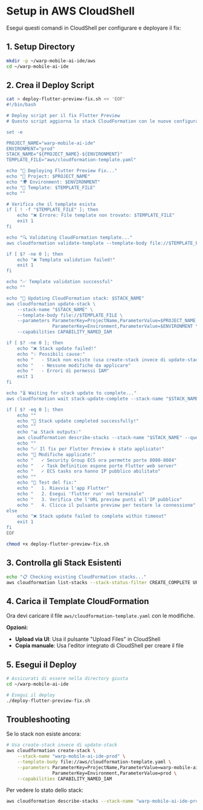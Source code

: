 # Setup in AWS CloudShell

Esegui questi comandi in CloudShell per configurare e deployare il fix:

## 1. Setup Directory
```bash
mkdir -p ~/warp-mobile-ai-ide/aws
cd ~/warp-mobile-ai-ide
```

## 2. Crea il Deploy Script
```bash
cat > deploy-flutter-preview-fix.sh << 'EOF'
#!/bin/bash

# Deploy script per il fix Flutter Preview
# Questo script aggiorna lo stack CloudFormation con le nuove configurazioni

set -e

PROJECT_NAME="warp-mobile-ai-ide"
ENVIRONMENT="prod"
STACK_NAME="${PROJECT_NAME}-${ENVIRONMENT}"
TEMPLATE_FILE="aws/cloudformation-template.yaml"

echo "🚀 Deploying Flutter Preview Fix..."
echo "📁 Project: $PROJECT_NAME"
echo "🌍 Environment: $ENVIRONMENT"
echo "📄 Template: $TEMPLATE_FILE"
echo ""

# Verifica che il template esista
if [ ! -f "$TEMPLATE_FILE" ]; then
    echo "❌ Errore: File template non trovato: $TEMPLATE_FILE"
    exit 1
fi

echo "🔍 Validating CloudFormation template..."
aws cloudformation validate-template --template-body file://$TEMPLATE_FILE

if [ $? -ne 0 ]; then
    echo "❌ Template validation failed!"
    exit 1
fi

echo "✅ Template validation successful"
echo ""

echo "🔄 Updating CloudFormation stack: $STACK_NAME"
aws cloudformation update-stack \
    --stack-name "$STACK_NAME" \
    --template-body file://$TEMPLATE_FILE \
    --parameters ParameterKey=ProjectName,ParameterValue=$PROJECT_NAME \
                 ParameterKey=Environment,ParameterValue=$ENVIRONMENT \
    --capabilities CAPABILITY_NAMED_IAM

if [ $? -ne 0 ]; then
    echo "❌ Stack update failed!"
    echo "💡 Possibili cause:"
    echo "   - Stack non esiste (usa create-stack invece di update-stack)"
    echo "   - Nessune modifiche da applicare"
    echo "   - Errori di permessi IAM"
    exit 1
fi

echo "⏳ Waiting for stack update to complete..."
aws cloudformation wait stack-update-complete --stack-name "$STACK_NAME"

if [ $? -eq 0 ]; then
    echo ""
    echo "🎉 Stack update completed successfully!"
    echo ""
    echo "📊 Stack outputs:"
    aws cloudformation describe-stacks --stack-name "$STACK_NAME" --query 'Stacks[0].Outputs[*].{Key:OutputKey,Value:OutputValue}' --output table
    echo ""
    echo "✅ Il fix per Flutter Preview è stato applicato!"
    echo "🔧 Modifiche applicate:"
    echo "   ✓ Security Group ECS ora permette porte 8080-8084"
    echo "   ✓ Task Definition espone porte Flutter web server"
    echo "   ✓ ECS tasks ora hanno IP pubblico abilitato"
    echo ""
    echo "🧪 Test del fix:"
    echo "   1. Riavvia l'app Flutter"
    echo "   2. Esegui 'flutter run' nel terminale"
    echo "   3. Verifica che l'URL preview punti all'IP pubblico"
    echo "   4. Clicca il pulsante preview per testare la connessione"
else
    echo "❌ Stack update failed to complete within timeout"
    exit 1
fi
EOF

chmod +x deploy-flutter-preview-fix.sh
```

## 3. Controlla gli Stack Esistenti
```bash
echo "📋 Checking existing CloudFormation stacks..."
aws cloudformation list-stacks --stack-status-filter CREATE_COMPLETE UPDATE_COMPLETE --query 'StackSummaries[?contains(StackName, `warp-mobile-ai-ide`)].{Name:StackName,Status:StackStatus,Created:CreationTime}' --output table
```

## 4. Carica il Template CloudFormation
Ora devi caricare il file `aws/cloudformation-template.yaml` con le modifiche.

**Opzioni:**
- **Upload via UI**: Usa il pulsante "Upload Files" in CloudShell
- **Copia manuale**: Usa l'editor integrato di CloudShell per creare il file

## 5. Esegui il Deploy
```bash
# Assicurati di essere nella directory giusta
cd ~/warp-mobile-ai-ide

# Esegui il deploy
./deploy-flutter-preview-fix.sh
```

## Troubleshooting

Se lo stack non esiste ancora:
```bash
# Usa create-stack invece di update-stack
aws cloudformation create-stack \
    --stack-name "warp-mobile-ai-ide-prod" \
    --template-body file://aws/cloudformation-template.yaml \
    --parameters ParameterKey=ProjectName,ParameterValue=warp-mobile-ai-ide \
                 ParameterKey=Environment,ParameterValue=prod \
    --capabilities CAPABILITY_NAMED_IAM
```

Per vedere lo stato dello stack:
```bash
aws cloudformation describe-stacks --stack-name "warp-mobile-ai-ide-prod"
```